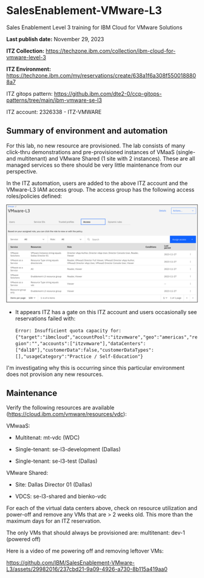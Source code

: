 # SalesEnablement-VMware-L3
Sales Enablement Level 3 training for IBM Cloud for VMware Solutions

**Last publish date:** November 29, 2023

**ITZ Collection:** https://techzone.ibm.com/collection/ibm-cloud-for-vmware-level-3

**ITZ Environment:** https://techzone.ibm.com/my/reservations/create/638a1f6a308f5500188808a7

ITZ gitops pattern: https://github.ibm.com/dte2-0/ccp-gitops-patterns/tree/main/ibm-vmware-se-l3

ITZ account: 2326338 - ITZ-VMWARE

## Summary of environment and automation

For this lab, no new resource are provisioned. The lab consists of many click-thru demonstrations and pre-provisioned instances of VMaaS (single- and multitenant) and VMware Shared (1 site with 2 instances). These are all managed services so there should be very little maintenance from our perspective.

In the ITZ automation, users are added to the above ITZ account and the VMware-L3 IAM access group. The access group has the following access roles/policies defined:

![](_attachments/VMware-L3-accessgroup.png)

- It appears ITZ has a gate on this ITZ account and users occasionally see reservations failed with:

    ```Error: Insufficient quota capacity for:    {"target":"ibmcloud","accountPool":"itzvmware","geo":"americas","region":"","accounts":["itzvmware"],"dataCenters":["dal10"],"customerData":false,"customerDataTypes":[],"usageCategory":"Practice / Self-Education"}```

I'm investigating why this is occurring since this particular environment does not provision any new resources.

## Maintenance

Verify the following resources are available (https://cloud.ibm.com/vmware/resources/vdc):

VMwaaS:

- Multitenat: mt-vdc (WDC)

- Single-tenant: se-l3-development (Dallas)

- Single-tenant: se-l3-test (Dallas)

VMware Shared:

- Site: Dallas Director 01 (Dallas)
  
- VDCS: se-l3-shared and bienko-vdc


For each of the virtual data centers above, check on resource utilization and power-off and remove any VMs that are > 2 weeks old. This more than the maximum days for an ITZ reservation.

The only VMs that should always be provisioned are:
multitenant: dev-1 (powered off)

Here is a video of me powering off and removing leftover VMs:

https://github.com/IBM/SalesEnablement-VMware-L3/assets/29982016/237cbd21-9a09-4926-a730-8b115a419aa0




